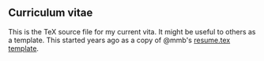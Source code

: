 ## Curriculum vitae

This is the TeX source file for my current vita. It might be useful to others as a template. This started years ago as a copy of @mmb's [resume.tex template](https://github.com/mmb/latex_resume_template). 
